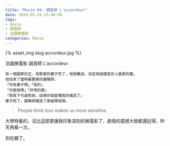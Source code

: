 ```yaml
---
title: "Movie #4: 調音師 L'accordeur"
date: 2019-05-24 23:48:50
tags:
- movie
- 調音師
- 法國微電影
categories: Movie
---
```


{% asset_img slug accordeur.jpg %}

<!--more-->

法國微電影 調音師 L'accordeur

```
有一個國家的王，他摯愛的妻子死了，他很難過，決定為她建造世上最美的墓。
他找來了當時最厲害的建築師，
「你有妻子嗎」「有的」
「你愛她嗎」「非常的愛」
「那我下令處死她，這樣你就能懂我的痛苦了」
妻子死了，建築師建造了泰姬瑪哈陵。
```

> People think loss makes us more sensitive.

大學時看的，沒比這部更讓我印象深刻的微電影了，劇情的震撼大致都還記得，昨天再看一次，

別吃糖了。
